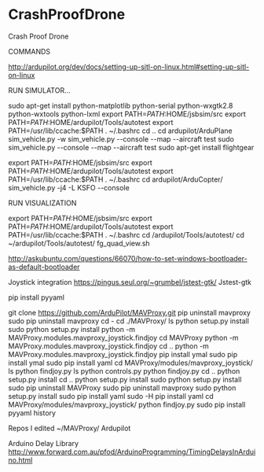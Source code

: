 # CrashProofDrone
Crash Proof Drone 



COMMANDS 


  http://ardupilot.org/dev/docs/setting-up-sitl-on-linux.html#setting-up-sitl-on-linux

RUN SIMULATOR... 



  sudo apt-get install python-matplotlib python-serial python-wxgtk2.8 python-wxtools python-lxml
    export PATH=$PATH:$HOME/jsbsim/src
   export PATH=$PATH:$HOME/ardupilot/Tools/autotest
    export PATH=/usr/lib/ccache:$PATH
   . ~/.bashrc
    cd ..
    cd ardupilot/ArduPlane
    sim_vehicle.py -w
    sim_vehicle.py --console --map --aircraft test
    sudo sim_vehicle.py --console --map --aircraft test
    sudo apt-get install flightgear
  
  
  export PATH=$PATH:$HOME/jsbsim/src
  export PATH=$PATH:$HOME/ardupilot/Tools/autotest
  export PATH=/usr/lib/ccache:$PATH
  . ~/.bashrc
  cd ardupilot/ArduCopter/
  sim_vehicle.py -j4 -L KSFO --console



RUN VISUALIZATION

  export PATH=$PATH:$HOME/jsbsim/src
  export PATH=$PATH:$HOME/ardupilot/Tools/autotest
  export PATH=/usr/lib/ccache:$PATH
  . ~/.bashrc
  cd /ardupilot/Tools/autotest/
  cd ~/ardupilot/Tools/autotest/
  fg_quad_view.sh


http://askubuntu.com/questions/66070/how-to-set-windows-bootloader-as-default-bootloader




Joystick integration
https://pingus.seul.org/~grumbel/jstest-gtk/
Jstest-gtk

pip install pyyaml


git clone https://github.com/ArduPilot/MAVProxy.git
 pip uninstall mavproxy
 sudo pip uninstall mavproxy
  cd -
  cd ./MAVProxy/
   ls
   python setup.py install
   sudo python setup.py install
   python -m MAVProxy.modules.mavproxy_joystick.findjoy
  cd MAVProxy
   python -m MAVProxy.modules.mavproxy_joystick.findjoy
   cd ..
   python -m MAVProxy.modules.mavproxy_joystick.findjoy
   pip install ymal
   sudo pip install ymal
   sudo pip install yaml
   cd MAVProxy/modules/mavproxy_joystick/
   ls
   python findjoy.py
   ls
   python controls.py
   python findjoy.py
   cd ..
   python setup.py install
   cd ..
   python setup.py install
   sudo python setup.py install
   sudo pip uninstall MAVProxy
   sudo pip uninstall mavproxy
   sudo python setup.py install
   sudo pip install yaml
   sudo -H pip install yaml
   cd MAVProxy/modules/mavproxy_joystick/
   python findjoy.py
   sudo pip install pyyaml
   history


Repos I edited
~/MAVProxy/
Ardupilot





Arduino Delay Library 
http://www.forward.com.au/pfod/ArduinoProgramming/TimingDelaysInArduino.html
